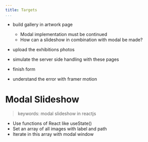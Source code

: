 ```yaml
---
title: Targets
...
```


* build gallery in artwork page
    * Modal implementation must be continued 
    * How can a slideshow in combination with modal be made?

* upload the exhibitions photos
* simulate the server side handling with these pages
* finish form
* understand the error with framer motion

# Modal Slideshow
> keywords: modal slideshow in reactjs

* Use functions of React like useState()
* Set an array of all images with label and path
* Iterate in this array with modal window
